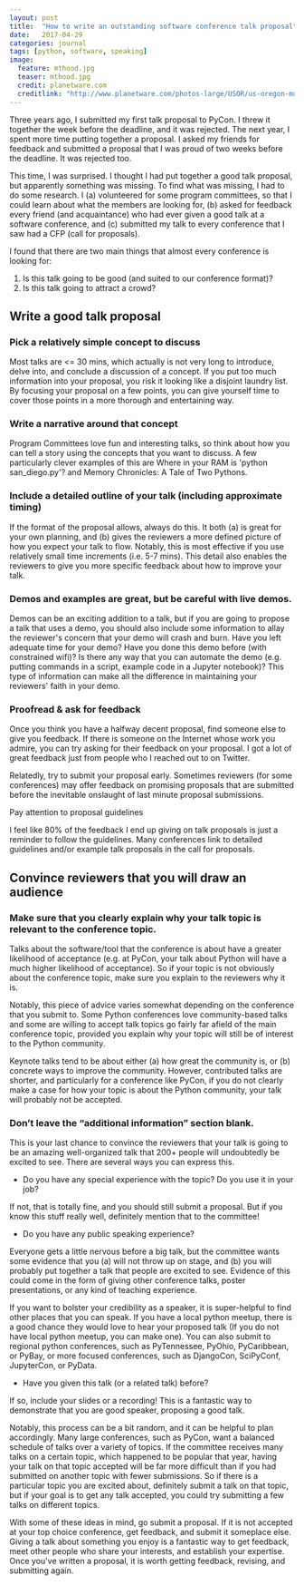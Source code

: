 ```yaml
---
layout: post
title:  "How to write an outstanding software conference talk proposal"
date:   2017-04-29
categories: journal
tags: [python, software, speaking]
image:
  feature: mthood.jpg
  teaser: mthood.jpg
  credit: planetware.com  
  creditlink: "http://www.planetware.com/photos-large/USOR/us-oregon-mount-hood-2.jpg"
---
```


<p class="intro"><span class="dropcap">T</span>hree years ago, I submitted my first talk proposal to PyCon. I threw it together the week before the deadline, and it was rejected. The next year, I spent more time putting together a proposal. I asked my friends for feedback and submitted a proposal that I was proud of two weeks before the deadline.  It was rejected too.</p>

This time, I was surprised. I thought I had put together a good talk proposal, but apparently something was missing.  To find what was missing, I had to do some research.  I (a) volunteered for some program committees, so that I could learn about what the members are looking for, (b) asked for feedback every friend (and acquaintance) who had ever given a good talk at a software conference, and (c) submitted my talk to every conference that I saw had a CFP (call for proposals).

I found that there are two main things that almost every conference is looking for:

1. Is this talk going to be good (and suited to our conference format)? 
2. Is this talk going to attract a crowd? 

## Write a good talk proposal

### Pick a relatively simple concept to discuss

Most talks are <= 30 mins, which actually is not very long to introduce, delve into, and conclude a discussion of a concept. If you put too much information into your proposal, you risk it looking like a disjoint laundry list. By focusing your proposal on a few points, you can give yourself time to cover those points in a more thorough and entertaining way.  

### Write a narrative around that concept 

Program Committees love fun and interesting talks, so think about how you can tell a story using the concepts that you want to discuss. A few particularly clever examples of this are Where in your RAM is 'python san_diego.py'? and Memory Chronicles: A Tale of Two Pythons. 
 
### Include a detailed outline of your talk (including approximate timing)

If the format of the proposal allows, always do this. It both (a) is great for your own planning, and (b) gives the reviewers a more defined picture of how you expect your talk to flow. Notably, this is most effective if you use relatively small time increments (i.e. 5-7 mins). This detail also enables the reviewers to give you more specific feedback about how to improve your talk. 

### Demos and examples are great, but be careful with live demos. 

Demos can be an exciting addition to a talk, but if you are going to propose a talk that uses a demo, you should also include some information to allay the reviewer's concern that your demo will crash and burn. Have you left adequate time for your demo? Have you done this demo before (with constrained wifi)? Is there any way that you can automate the demo (e.g. putting commands in a script, example code in a Jupyter notebook)? This type of information can make all the difference in maintaining your reviewers' faith in your demo. 

### Proofread & ask for feedback 

Once you think you have a halfway decent proposal, find someone else to give you feedback. If there is someone on the Internet whose work you admire, you can try asking for their feedback on your proposal. I got a lot of great feedback just from people who I reached out to on Twitter. 

Relatedly, try to submit your proposal early. Sometimes reviewers (for some conferences) may offer feedback on promising proposals that are submitted before the inevitable onslaught of last minute proposal submissions. 

Pay attention to proposal guidelines 

I feel like 80% of the feedback I end up giving on talk proposals is just a reminder to follow the guidelines. Many conferences link to detailed guidelines and/or example talk proposals in the call for proposals. 
 
## Convince reviewers that you will draw an audience 

### Make sure that you clearly explain why your talk topic is relevant to the conference topic.

Talks about the software/tool that the conference is about have a greater likelihood of acceptance (e.g. at PyCon, your talk about Python will have a much higher likelihood of acceptance). So if your topic is not obviously about the conference topic, make sure you explain to the reviewers why it is. 

Notably, this piece of advice varies somewhat depending on the conference that you submit to. Some Python conferences love community-based talks and some are willing to accept talk topics go fairly far afield of the main conference topic, provided you explain why your topic will still be of interest to the Python community. 

Keynote talks tend to be about either (a) how great the community is, or (b) concrete ways to improve the community. However, contributed talks are shorter, and particularly for a conference like PyCon, if you do not clearly make a case for how your topic is about the Python community, your talk will probably not be accepted.  

### Don’t leave the “additional information” section blank. 

This is your last chance to convince the reviewers that your talk is going to be an amazing well-organized talk that 200+ people will undoubtedly be excited to see. There are several ways you can express this. 

- Do you have any special experience with the topic?  Do you use it in your job? 

If not, that is totally fine, and you should still submit a proposal. But if you know this stuff really well, definitely mention that to the committee! 

- Do you have any public speaking experience? 

Everyone gets a little nervous before a big talk, but the committee wants some evidence that you (a) will not throw up on stage, and (b) you will probably put together a talk that people are excited to see.  Evidence of this could come in the form of giving other conference talks, poster presentations, or any kind of teaching experience. 

If you want to bolster your credibility as a speaker, it is super-helpful to find other places that you can speak. If you have a local python meetup, there is a good chance they would love to hear your proposed talk (If you do not have local python meetup, you can make one). You can also submit to regional python conferences, such as PyTennessee, PyOhio, PyCaribbean, or PyBay, or more focused conferences, such as DjangoCon, SciPyConf, JupyterCon, or PyData. 

- Have you given this talk (or a related talk) before? 

If so, include your slides or a recording! This is a fantastic way to demonstrate that you are good speaker, proposing a good talk.

Notably, this process can be a bit random, and it can be helpful to plan accordingly. Many large conferences, such as PyCon, want a balanced schedule of talks over a variety of topics. If the committee receives many talks on a certain topic, which happened to be popular that year, having your talk on that topic accepted will be far more difficult than if you had submitted on another topic with fewer submissions. So if there is a particular topic you are excited about, definitely submit a talk on that topic, but if your goal is to get any talk accepted, you could try submitting a few talks on different topics.  

With some of these ideas in mind, go submit a proposal. If it is not accepted at your top choice conference, get feedback, and submit it someplace else. Giving a talk about something you enjoy is a fantastic way to get feedback, meet other people who share your interests, and establish your expertise. Once you've written a proposal, it is worth getting feedback, revising, and submitting again.  